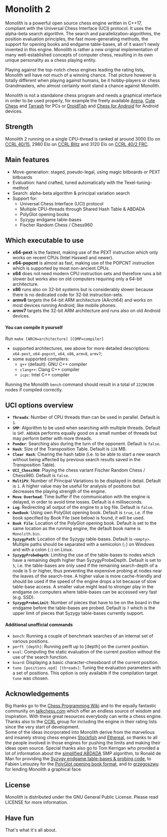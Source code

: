 # Monolith 2

Monolith is a powerful open source chess engine written in C++17, compliant with the Universal Chess Interface (UCI) protocol.
It uses the alpha-beta search algorithm. The search and parallelization-algorithms, the position evaluation principles,
the fast move-generating methods, the support for opening books and endgame table-bases, all of it wasn't newly invented in this engine.
Monolith is rather a new original implementation of many well-established concepts of computer chess, resulting in its own unique personality as a chess playing entity.

Playing against the top-notch chess engines leading the rating lists, Monolith will have not much of a winning chance. That picture however is totally different when playing against humans, be it hobby-players or chess Grandmasters, who almost certainly wont stand a chance against Monolith.

Monolith is not a standalone chess program and needs a graphical interface in order to be used properly, for example the freely available [Arena](http://www.playwitharena.de), [Cute Chess](https://github.com/cutechess/cutechess) and [Tarrash](https://www.triplehappy.com) for PCs or [DroidFish](https://play.google.com/store/apps/details?id=org.petero.droidfish) and [Chess for Android](https://play.google.com/store/apps/details?id=com.google.android.chess) for Android devices.


## Strength
Monolith 2 running on a single CPU-thread is ranked at around 3000 Elo on [CCRL 40/15](https://www.computerchess.org.uk/ccrl/4040/cgi/engine_details.cgi?print=Details&each_game=1&eng=Monolith%202%2064-bit#Monolith_2_64-bit),
2980 Elo on [CCRL Blitz](https://www.computerchess.org.uk/ccrl/404/cgi/engine_details.cgi?match_length=30&each_game=1&print=Details&each_game=1&eng=Monolith%202%2064-bit#Monolith_2_64-bit)
and 3120 Elo on [CCRL 40/2 FRC](https://www.computerchess.org.uk/ccrl/404FRC/cgi/engine_details.cgi?print=Details&each_game=1&eng=Monolith%202%2064-bit#Monolith_2_64-bit).


## Main features
- Move-generation: staged, pseudo-legal, using magic bitboards or PEXT bitboards
- Evaluation: hand crafted, tuned automatically with the Texel-tuning-method
- Search: alpha-beta algorithm & principal variation search
- Support for:
  - Universal Chess Interface (UCI) protocol
  - Multiple CPU-threads through Shared Hash Table & ABDADA
  - PolyGlot opening books
  - Syzygy endgame table-bases
  - Fischer Random Chess / Chess960


## Which executable to use
- **x64-pext** is the fastest, making use of the PEXT instruction which only works on recent CPUs (Intel Haswell and newer).
- **x64-popcnt** is almost as fast, making use of the POPCNT instruction which is supported by most non-ancient CPUs.
- **x64** does not need modern CPU instruction sets and therefore runs a bit slower but works also on old computers requiring only a 64-bit architecture.
- **x86** runs also on 32-bit systems but is considerably slower because there is no dedicated code for 32-bit instruction-sets.
- **armv8** targets the 64-bit ARM architecture (AArch64) and works on most devices running Android, like mobile phones.
- **armv7** targets the 32-bit ARM architecture and runs also on old Android devices.


#### You can compile it yourself
Run `make [ARCH=architecture] [COMP=compiler]`
- supported architectures, see above for more detailed descriptions:\
`x64-pext`, `x64-popcnt`, `x64`, `x86`, `armv8`, `armv7`;
- some supported compilers:
  - `g++` (default): GNU C++ compiler
  - `clang++`: Clang C++ compiler
  - `icpc`: Intel C++ compiler

Running the Monolith `bench` command should result in a total of `22296396` nodes if compiled correctly.


## UCI options overview
- **`Threads`**: Number of CPU threads than can be used in parallel. Default is `1`.
- **`SMP`**: Algorithm to be used when searching with multiple threads. Default is `SHT`. `ABDADA` performs equally good on a small number of threads but may perform better with more threads.
- **`Ponder`**: Searching also during the turn of the opponent. Default is `false`.
- **`Hash`**: Size of the Transposition Table. Default is `128` MB.
- **`Clear Hash`**: Clearing the hash table (i.e. to be able to start a new search without being affected by previous search results saved in the Transposition Table).
- **`UCI_Chess960`**: Playing the chess variant Fischer Random Chess / Chess960. Default is `false`.
- **`MultiPV`**: Number of Principal Variations to be displayed in detail. Default is `1`. A higher value may be useful for analysis of positions but decreases the playing strength of the engine.
- **`Move Overhead`**: Time buffer if the communication with the engine is delayed, in order to avoid time losses. Default is `0` milliseconds.
- **`Log`**: Redirecting all output of the engine to a log file. Default is `false`.
- **`OwnBook`**: Using own PolyGlot opening book. Default is `true`, i.e. if the book specified by Book File (see below) is found, it will be used.
- **`Book File`**: Location of the PolyGlot opening book. Default is set to the same location as the running engine, the default book name is `Monolith.bin`.
- **`SyzygyPath`**: Location of the Syzygy table-bases. Default is `<empty>`. Multiple paths should be separated with a semicolon (`;`) on Windows and with a colon (`:`) on Linux.
- **`SyzygyProbeDepth`**: Limiting the use of the table-bases to nodes which have a remaining depth higher than SyzygyProbeDepth. Default is set to `5`, i.e. the table-bases are only used if the remaining search-depth of a node is 5 or higher, thus preventing the expensive probing at nodes near the leaves of the search-tree. A higher value is more cache-friendly and should be used if the speed of the engine drops a lot because of slow table-base access. A smaller value might lead to stronger play in the endgame on computers where table-bases can be accessed very fast (e.g. SSD).
- **`SyzygyProbeLimit`**: Number of pieces that have to be on the board in the endgame before the table-bases are probed. Default is `7` which is the upper limit of pieces that Syzygy table-bases currently support.


#### Additional unofficial commands
- `bench`: Running a couple of benchmark searches of an internal set of various positions.
- `perft [depth]`: Running perft up to [depth] on the current position.
- `eval`: Computing the static evaluation of the current position without the use of the search function.
- `board`: Displaying a basic character-chessboard of the current position.
- `tune [positions.epd] [threads]`: Tuning the evaluation parameters with a set of positions. This option is only available if the compilation target ```tune``` was chosen.


## Acknowledgements
Big thanks go to the [Chess Programming Wiki](https://www.chessprogramming.org) and to the equally fantastic community on [talkchess.com](http://www.talkchess.com) which offer an endless source of wisdom and inspiration. With these great resources everybody can write a chess engine. Thanks also to the [CCRL](http://www.computerchess.org.uk/ccrl) group for including the engine in their rating lists since the very start of development.\
Some of the ideas incorporated into Monolith derive from the marvellous and insanely strong chess engines [Stockfish](https://github.com/official-stockfish/Stockfish) and [Ethereal](https://github.com/AndyGrant/Ethereal), so thanks to all the people involved in those engines for pushing the limits and making their ideas open source. Special thanks also go to Tom Kerrigan who provided a lot of information about the [simplified ABDADA](http://www.tckerrigan.com/Chess/Parallel_Search/Simplified_ABDADA) SMP algorithm, to Ronald de Man for providing the [Syzygy endgame table-bases & probing code](https://github.com/syzygy1/tb), to Fabien Letouzey for the [PolyGlot opening book format](http://hgm.nubati.net/cgi-bin/gitweb.cgi?p=polyglot.git), and to [grzegoszwu](https://www.deviantart.com/grzegoszwu/art/Tulkas-battlecry-613671743) for lending Monolith a graphical face.


## License
Monolith is distributed under the GNU General Public License.
Please read LICENSE for more information.


## Have fun
That's what it's all about.
